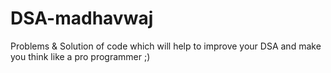 # DSA-madhavwaj
Problems & Solution of code which will help to improve your DSA and make you think like a pro programmer ;)
